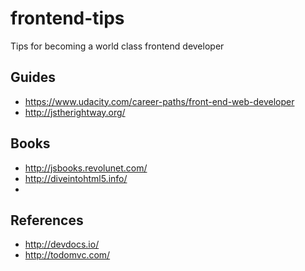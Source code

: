 # frontend-tips
Tips for becoming a world class frontend developer

## Guides
* https://www.udacity.com/career-paths/front-end-web-developer
* http://jstherightway.org/

## Books
* http://jsbooks.revolunet.com/
* http://diveintohtml5.info/
* 

## References
* http://devdocs.io/
* http://todomvc.com/
